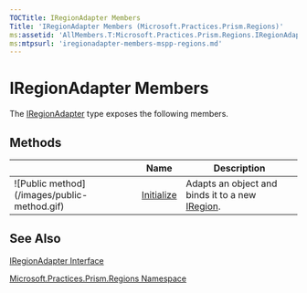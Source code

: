 ```yaml
---
TOCTitle: IRegionAdapter Members
Title: 'IRegionAdapter Members (Microsoft.Practices.Prism.Regions)'
ms:assetid: 'AllMembers.T:Microsoft.Practices.Prism.Regions.IRegionAdapter'
ms:mtpsurl: 'iregionadapter-members-mspp-regions.md'
---
```


# IRegionAdapter Members

The [IRegionAdapter](https://msdn.microsoft.com/library/microsoft.practices.prism.regions.iregionadapter) type exposes the following members.

## Methods


<table>

<thead>
<tr class="header">
<th> </th>
<th>Name</th>
<th>Description</th>
</tr>
</thead>
<tbody>
<tr class="odd">
<td>![Public method](/images/public-method.gif)</td>
<td><a href="https://msdn.microsoft.com/library/microsoft.practices.prism.regions.iregionadapter.initialize(system.object%2csystem.string)">Initialize</a></td>
<td><div class="summary">
Adapts an object and binds it to a new <a href="https://msdn.microsoft.com/library/microsoft.practices.prism.regions.iregion">IRegion</a>.
</div></td>
</tr>
</tbody>
</table>

## See Also
[IRegionAdapter Interface](https://msdn.microsoft.com/library/microsoft.practices.prism.regions.iregionadapter)

[Microsoft.Practices.Prism.Regions Namespace](https://msdn.microsoft.com/library/microsoft.practices.prism.regions)
